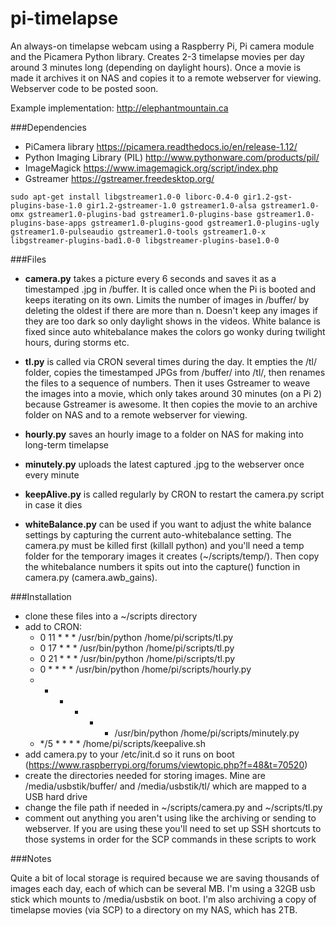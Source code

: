 # pi-timelapse
An always-on timelapse webcam using a Raspberry Pi, Pi camera module and the Picamera Python library. Creates 2-3 timelapse movies per day around 3 minutes long (depending on daylight hours). Once a movie is made it archives it on NAS and copies it to a remote webserver for viewing. Webserver code to be posted soon. 

Example implementation: http://elephantmountain.ca

###Dependencies

- PiCamera library  https://picamera.readthedocs.io/en/release-1.12/
- Python Imaging Library (PIL) http://www.pythonware.com/products/pil/
- ImageMagick https://www.imagemagick.org/script/index.php
- Gstreamer https://gstreamer.freedesktop.org/
```
sudo apt-get install libgstreamer1.0-0 liborc-0.4-0 gir1.2-gst-plugins-base-1.0 gir1.2-gstreamer-1.0 gstreamer1.0-alsa gstreamer1.0-omx gstreamer1.0-plugins-bad gstreamer1.0-plugins-base gstreamer1.0-plugins-base-apps gstreamer1.0-plugins-good gstreamer1.0-plugins-ugly gstreamer1.0-pulseaudio gstreamer1.0-tools gstreamer1.0-x libgstreamer-plugins-bad1.0-0 libgstreamer-plugins-base1.0-0
```

###Files

* **camera.py** takes a picture every 6 seconds and saves it as a timestamped .jpg in /buffer. It is called once when the Pi is booted and keeps iterating on its own. Limits the number of images in /buffer/ by deleting the oldest if there are more than n. Doesn't keep any images if they are too dark so only daylight shows in the videos. White balance is fixed since auto whitebalance makes the colors go wonky during twilight hours, during storms etc.

* **tl.py** is called via CRON several times during the day. It empties the /tl/ folder, copies the timestamped JPGs from /buffer/ into /tl/, then renames the files to a sequence of numbers. Then it uses Gstreamer to weave the images into a movie, which only takes around 30 minutes (on a Pi 2) because Gstreamer is awesome. It then copies the movie to an archive folder on NAS and to a remote webserver for viewing.

* **hourly.py** saves an hourly image to a folder on NAS for making into long-term timelapse

* **minutely.py** uploads the latest captured .jpg to the webserver once every minute

* **keepAlive.py** is called regularly by CRON to restart the camera.py script in case it dies

* **whiteBalance.py** can be used if you want to adjust the white balance settings by capturing the current auto-whitebalance setting. The camera.py must be killed first (killall python) and you'll need a temp folder for the temporary images it creates (~/scripts/temp/). Then copy the whitebalance numbers it spits out into the capture() function in camera.py (camera.awb_gains).

###Installation

- clone these files into a ~/scripts directory
- add to CRON: 
  - 0 11 * * * /usr/bin/python /home/pi/scripts/tl.py
  - 0 17 * * * /usr/bin/python /home/pi/scripts/tl.py
  - 0 21 * * * /usr/bin/python /home/pi/scripts/tl.py
  - 0 * * * * /usr/bin/python /home/pi/scripts/hourly.py
  - * * * * * /usr/bin/python /home/pi/scripts/minutely.py
  - */5 * * * * /home/pi/scripts/keepalive.sh
- add camera.py to your /etc/init.d so it runs on boot (https://www.raspberrypi.org/forums/viewtopic.php?f=48&t=70520)
- create the directories needed for storing images. Mine are /media/usbstik/buffer/ and /media/usbstik/tl/ which are mapped to a USB hard drive
- change the file path if needed in ~/scripts/camera.py and ~/scripts/tl.py
- comment out anything you aren't using like the archiving or sending to webserver. If you are using these you'll need to set up SSH shortcuts to those systems in order for the SCP commands in these scripts to work

###Notes

Quite a bit of local storage is required because we are saving thousands of images each day, each of which can be several MB. I'm using a 32GB usb stick which mounts to /media/usbstik on boot. I'm also archiving a copy of timelapse movies (via SCP) to a directory on my NAS, which has 2TB.
